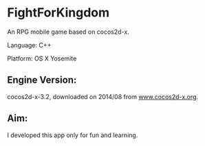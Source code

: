 # FightForKingdom
An RPG mobile game based on cocos2d-x.


Language: C++

Platform: OS X Yosemite

Engine Version:
--------------
cocos2d-x-3.2, downloaded on 2014/08 from www.cocos2d-x.org.


Aim:
--------------
I developed this app only for fun and learning.
